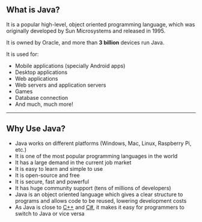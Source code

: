 ## What is Java?
It is a popular high-level, object oriented programming language, which was originally developed by Sun Microsystems and released in 1995.

It is owned by Oracle, and more than **3 billion** devices run Java.

It is used for:

- Mobile applications (specially Android apps)
- Desktop applications
- Web applications
- Web servers and application servers
- Games
- Database connection
- And much, much more!

---
## Why Use Java?

- Java works on different platforms (Windows, Mac, Linux, Raspberry Pi, etc.)
- It is one of the most popular programming languages in the world
- It has a large demand in the current job market
- It is easy to learn and simple to use
- It is open-source and free
- It is secure, fast and powerful
- It has huge community support (tens of millions of developers)
- Java is an object oriented language which gives a clear structure to programs and allows code to be reused, lowering development costs
- As Java is close to [C++](https://www.w3schools.com/cpp/default.asp) and [C#](https://www.w3schools.com/cs/default.asp), it makes it easy for programmers to switch to Java or vice versa